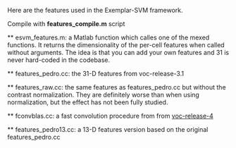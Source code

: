 Here are the features used in the Exemplar-SVM framework.

Compile with **features_compile.m** script

** esvm_features.m: a Matlab function which calles one of the mexed functions. It returns the dimensionality of the per-cell features when called without arguments.  The idea is that you can add your own features and 31 is never hard-coded in the codebase.

** features_pedro.cc: the 31-D features from voc-release-3.1

** features_raw.cc: the same features as features_pedro.cc but without the contrast normalization.  They are definitely worse than when using normalization, but the effect has not been fully studied.

** fconvblas.cc: a fast convolution procedure from from [voc-release-4](http://people.cs.uchicago.edu/~pff/latent-release4/)

** features_pedro13.cc: a 13-D features version based on the original features_pedro.cc
